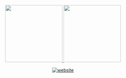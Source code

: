 <p align="center">
<a href="https://github.com/Tim2906">
  <img height="180em" src="https://github-readme-stats-eight-theta.vercel.app/api?username=Tim2906&show_icons=true&theme=algolia&include_all_commits=true&count_private=true"/>
  <img height="180em" src="https://github-readme-stats-eight-theta.vercel.app/api/top-langs/?username=Tim2906&layout=compact&langs_count=8&theme=algolia"/>
</a>
</p>

<p align="center">
<div align="center">
<a href="https://siegler.xyz/"><img src="https://img.shields.io/static/v1?label=&labelColor=505050&message=website&color=%230076D6&style=flat&logo=google-chrome&logoColor=%230076D6" alt="website"/></a>
</div>
</a>
</p>

